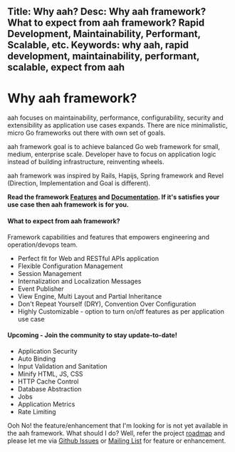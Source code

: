 Title: Why aah?
Desc: Why aah framework? What to expect from aah framework? Rapid Development, Maintainability, Performant, Scalable, etc.
Keywords: why aah, rapid development, maintainability, performant, scalable, expect from aah
---
# Why aah framework?

aah focuses on maintainability, performance, configurability, security and extensibility as application use cases expands. There are nice minimalistic, micro Go frameworks out there with own set of goals.

aah framework goal is to achieve balanced Go web framework for small, medium, enterprise scale. Developer have to focus on application logic instead of building infrastructure, reinventing wheels.

aah framework was inspired by Rails, Hapijs, Spring framework and Revel (Direction, Implementation and Goal is different).

**Read the framework [Features](/features.html) and [Documentation](https://docs.aahframework.org). If it's satisfies your use case then aah framework is for you.**

#### What to expect from aah framework?
Framework capabilities and features that empowers engineering and operation/devops team.

* Perfect fit for Web and RESTful APIs application
* Flexible Configuration Management
* Session Management
* Internalization and Localization Messages
* Event Publisher
* View Engine, Multi Layout and Partial Inheritance
* Don't Repeat Yourself (DRY), Convention Over Configuration
* Highly Customizable - option to turn on/off features as per application use case

#### Upcoming - Join the community to stay update-to-date!
* Application Security
* Auto Binding
* Input Validation and Sanitation
* Minify HTML, JS, CSS
* HTTP Cache Control
* Database Abstraction
* Jobs
* Application Metrics
* Rate Limiting

Ooh No! the feature/enhancement that I'm looking for is not yet available in the aah framework. What should I do?  Well, refer the project [roadmap](https://github.com/go-aah/aah/projects/3) and please let me via [Github Issues](https://github.com/go-aah/aah/issues) or [Mailing List](https://groups.google.com/forum/#!forum/aahframework) for feature or enhancement.
